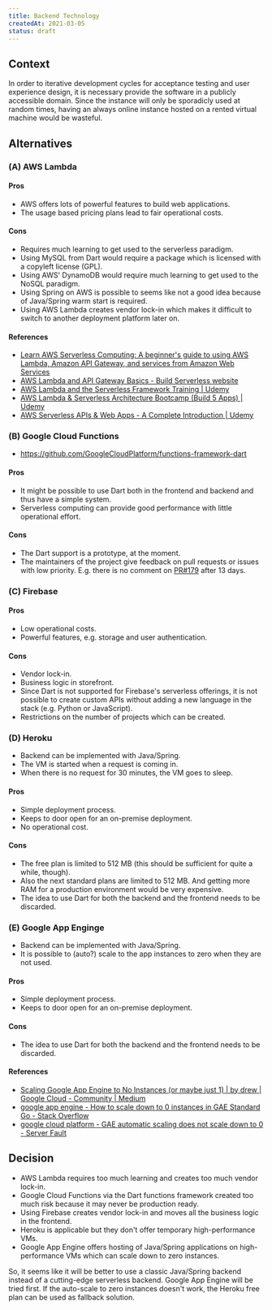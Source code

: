 ```yaml
---
title: Backend Technology
createdAt: 2021-03-05
status: draft
---
```


## Context

In order to iterative development cycles for acceptance testing and user experience design, it is necessary provide the software in a publicly accessible domain.
Since the instance will only be sporadicly used at random times, having an always online instance hosted on a rented virtual machine would be wasteful.

## Alternatives

### (A) AWS Lambda

#### Pros

- AWS offers lots of powerful features to build web applications.
- The usage based pricing plans lead to fair operational costs.

#### Cons

- Requires much learning to get used to the serverless paradigm.
- Using MySQL from Dart would require a package which is licensed with a copyleft license (GPL).
- Using AWS' DynamoDB would require much learning to get used to the NoSQL paradigm.
- Using Spring on AWS is possible to seems like not a good idea because of Java/Spring warm start is required.
- Using AWS Lambda creates vendor lock-in which makes it difficult to switch to another deployment platform later on.

#### References

- [Learn AWS Serverless Computing: A beginner's guide to using AWS Lambda, Amazon API Gateway, and services from Amazon Web Services](https://www.amazon.de/dp/1789958350/ref=sspa_dk_detail_0?psc=1&pd_rd_i=1789958350p13NParams&spLa=ZW5jcnlwdGVkUXVhbGlmaWVyPUE1SEhNMk1JRExXT1QmZW5jcnlwdGVkSWQ9QTAzMTI4MDczQktJR1QxTExJS0Q5JmVuY3J5cHRlZEFkSWQ9QTAzODEzMzkyM09TSUY5VUVMTElKJndpZGdldE5hbWU9c3BfZGV0YWlsJmFjdGlvbj1jbGlja1JlZGlyZWN0JmRvTm90TG9nQ2xpY2s9dHJ1ZQ==)
- [AWS Lambda and API Gateway Basics - Build Serverless website](https://www.coursera.org/projects/aws-lambda-and-api-gateway-basics-build-serverless-website)
- [AWS Lambda and the Serverless Framework Training | Udemy](https://www.udemy.com/course/aws-lambda-serverless/)
- [AWS Lambda & Serverless Architecture Bootcamp (Build 5 Apps) | Udemy](https://www.udemy.com/course/aws-lambda-serverless-architecture/)
- [AWS Serverless APIs & Web Apps - A Complete Introduction | Udemy](https://www.udemy.com/course/aws-serverless-a-complete-introduction/)

### (B) Google Cloud Functions

- https://github.com/GoogleCloudPlatform/functions-framework-dart

#### Pros

- It might be possible to use Dart both in the frontend and backend and thus have a simple system.
- Serverless computing can provide good performance with little operational effort.

#### Cons

- The Dart support is a prototype, at the moment.
- The maintainers of the project give feedback on pull requests or issues with low priority. E.g. there is no comment on [PR#179](https://github.com/GoogleCloudPlatform/functions-framework-dart/pull/179) after 13 days.

### (C) Firebase

#### Pros

- Low operational costs.
- Powerful features, e.g. storage and user authentication.

#### Cons

- Vendor lock-in.
- Business logic in storefront.
- Since Dart is not supported for Firebase's serverless offerings, it is not possible to create custom APIs without adding a new language in the stack (e.g. Python or JavaScript).
- Restrictions on the number of projects which can be created.

### (D) Heroku

- Backend can be implemented with Java/Spring.
- The VM is started when a request is coming in.
- When there is no request for 30 minutes, the VM goes to sleep.

#### Pros

- Simple deployment process.
- Keeps to door open for an on-premise deployment.
- No operational cost.

#### Cons

- The free plan is limited to 512 MB (this should be sufficient for quite a while, though).
- Also the next standard plans are limited to 512 MB. And getting more RAM for a production environment would be very expensive.
- The idea to use Dart for both the backend and the frontend needs to be discarded.

### (E) Google App Enginge

- Backend can be implemented with Java/Spring.
- It is possible to (auto?) scale to the app instances to zero when they are not used.

#### Pros

- Simple deployment process.
- Keeps to door open for an on-premise deployment.

#### Cons

- The idea to use Dart for both the backend and the frontend needs to be discarded.

#### References

- [Scaling Google App Engine to No Instances (or maybe just 1) | by drew | Google Cloud - Community | Medium](https://medium.com/google-cloud/scaling-google-app-engine-to-no-instances-or-maybe-just-1-37be4e8d4230)
- [google app engine - How to scale down to 0 instances in GAE Standard Go - Stack Overflow](https://stackoverflow.com/questions/51272392/how-to-scale-down-to-0-instances-in-gae-standard-go)
- [google cloud platform - GAE automatic scaling does not scale down to 0 - Server Fault](https://serverfault.com/questions/985231/gae-automatic-scaling-does-not-scale-down-to-0)

## Decision

- AWS Lambda requires too much learning and creates too much vendor lock-in.
- Google Cloud Functions via the Dart functions framework created too much risk because it may never be production ready.
- Using Firebase creates vendor lock-in and moves all the business logic in the frontend.
- Heroku is applicable but they don't offer temporary high-performance VMs.
- Google App Engine offers hosting of Java/Spring applications on high-performance VMs which can scale down to zero instances.

So, it seems like it will be better to use a classic Java/Spring backend instead of a cutting-edge serverless backend.
Google App Engine will be tried first.
If the auto-scale to zero instances doesn't work, the Heroku free plan can be used as fallback solution.
